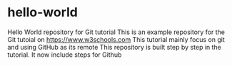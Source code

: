 # hello-world
Hello World repository for Git tutorial
This is an example repository for the Git tutoial on https://www.w3schools.com
This tutorial mainly focus on git and using GitHub as its remote
This repository is built step by step in the tutorial.
It now include steps for Github
